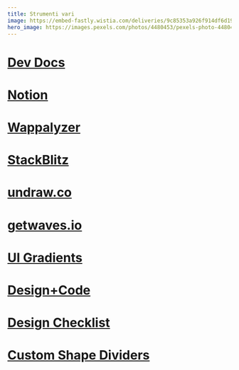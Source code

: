 ```yaml
---
title: Strumenti vari
image: https://embed-fastly.wistia.com/deliveries/9c85353a926f914df6d193b126374548.webp?image_crop_resized=1280x720
hero_image: https://images.pexels.com/photos/4480453/pexels-photo-4480453.jpeg?auto=compress&cs=tinysrgb&dpr=2&h=750&w=1260
---
```


# [Dev Docs](https://devdocs.io/)

# [Notion](https://notion.so)

# [Wappalyzer](https://www.wappalyzer.com/)

# [StackBlitz](https://stackblitz.com/)

# [undraw.co](https://undraw.co/illustrations)

# [getwaves.io](https://getwaves.io/)

# [UI Gradients](https://uigradients.com/)

# [Design+Code](https://designcode.io/)

# [Design Checklist](https://checklist.design/)

# [Custom Shape Dividers](http://s.muz.li/YWRhMGNlNTIw)
